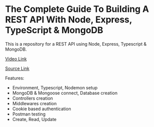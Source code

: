 # The Complete Guide To Building A REST API With Node, Express, TypeScript & MongoDB

This is a repository for a REST API using Node, Express, Typescript & MongoDB.

[Video Link](https://youtu.be/b8ZUb_Okxro)

[Source Link](https://github.com/AntonioErdeljac/ts-node-mongo-rest-api-tutorial)

Features:

- Environment, Typescript, Nodemon setup
- MongoDB & Mongoose connect, Database creation
- Controllers creation
- Middlewares creation
- Cookie based authentication
- Postman testing
- Create, Read, Update
